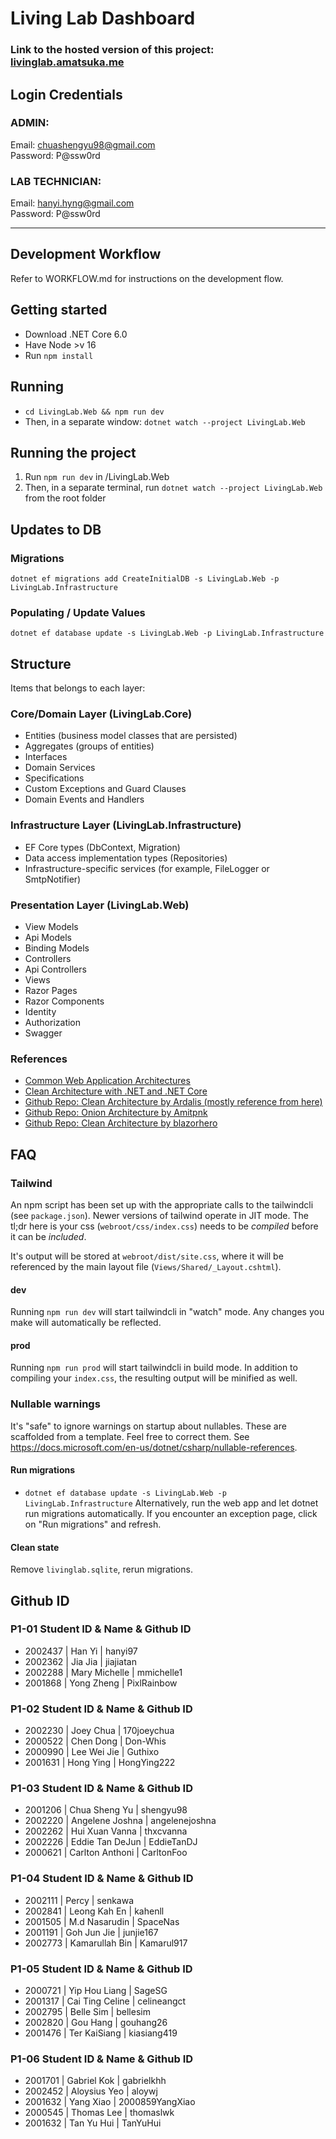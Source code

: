 # Living Lab Dashboard

### Link to the hosted version of this project: [livinglab.amatsuka.me](http://livinglab.amatsuka.me)

## Login Credentials
### ADMIN:
Email: chuashengyu98@gmail.com  
Password: P@ssw0rd

### LAB TECHNICIAN:
Email: hanyi.hyng@gmail.com  
Password: P@ssw0rd

---

## Development Workflow
Refer to WORKFLOW.md for instructions on the development flow.


## Getting started
- Download .NET Core 6.0
- Have Node >v 16
- Run `npm install` 

## Running
- `cd LivingLab.Web && npm run dev`
- Then, in a separate window: `dotnet watch --project LivingLab.Web`

## Running the project
1. Run `npm run dev` in /LivingLab.Web
2. Then, in a separate terminal, run `dotnet watch --project LivingLab.Web` from the root folder 


## Updates to DB 
### Migrations
```
dotnet ef migrations add CreateInitialDB -s LivingLab.Web -p LivingLab.Infrastructure
```

### Populating / Update Values
```
dotnet ef database update -s LivingLab.Web -p LivingLab.Infrastructure
```

## Structure
Items that belongs to each layer:
### Core/Domain Layer (LivingLab.Core)
- Entities (business model classes that are persisted)
- Aggregates (groups of entities)
- Interfaces
- Domain Services
- Specifications
- Custom Exceptions and Guard Clauses
- Domain Events and Handlers

### Infrastructure Layer (LivingLab.Infrastructure)
- EF Core types (DbContext, Migration)
- Data access implementation types (Repositories)
- Infrastructure-specific services (for example, FileLogger or SmtpNotifier)

### Presentation Layer (LivingLab.Web)
- View Models
- Api Models
- Binding Models
- Controllers
- Api Controllers
- Views
- Razor Pages
- Razor Components
- Identity
- Authorization
- Swagger 

### References
- [Common Web Application Architectures](https://docs.microsoft.com/en-us/dotnet/architecture/modern-web-apps-azure/common-web-application-architectures)
- [Clean Architecture with .NET and .NET Core](https://medium.com/dotnet-hub/clean-architecture-with-dotnet-and-dotnet-core-aspnetcore-overview-introduction-getting-started-ec922e53bb97#:~:text=With%20Clean%20Architecture%2C%20the%20Domain,different%20kinds%20of%20business%20logic.)
- [Github Repo: Clean Architecture by Ardalis (mostly reference from here)](https://github.com/ardalis/CleanArchitecture)
- [Github Repo: Onion Architecture by Amitpnk](https://github.com/Amitpnk/Onion-architecture-ASP.NET-Core)
- [Github Repo: Clean Architecture by blazorhero](https://github.com/blazorhero/CleanArchitecture)

## FAQ
### Tailwind
An npm script has been set up with the appropriate calls to the tailwindcli (see `package.json`). Newer versions of tailwind operate in JIT mode. The tl;dr here is your css (`webroot/css/index.css`) needs to be *compiled* before it can be *included*. 

It's output will be stored at `webroot/dist/site.css`, where it will be referenced by the main layout file (`Views/Shared/_Layout.cshtml`).

#### dev
Running `npm run dev` will start tailwindcli in "watch" mode. Any changes you make will automatically be reflected.

#### prod
Running `npm run prod` will start tailwindcli in build mode. In addition to compiling your `index.css`, the resulting output will be minified as well.

### Nullable warnings
It's "safe" to ignore warnings on startup about nullables. These are scaffolded from a template. Feel free to correct them. See https://docs.microsoft.com/en-us/dotnet/csharp/nullable-references.


#### Run migrations
- `dotnet ef database update -s LivingLab.Web -p LivingLab.Infrastructure`
Alternatively, run the web app and let dotnet run migrations automatically. If you encounter an exception page, click on "Run migrations" and refresh.

#### Clean state
Remove `livinglab.sqlite`, rerun migrations.

## Github ID
### P1-01 Student ID & Name & Github ID
- 2002437 | Han Yi           | hanyi97
- 2002362 | Jia Jia          | jiajiatan
- 2002288 | Mary Michelle    | mmichelle1
- 2001868 | Yong Zheng       | PixlRainbow
### P1-02 Student ID & Name & Github ID
- 2002230 | Joey Chua        | 170joeychua
- 2000522 | Chen Dong        | Don-Whis
- 2000990 | Lee Wei Jie      | Guthixo
- 2001631 | Hong Ying        | HongYing222
### P1-03 Student ID & Name & Github ID
- 2001206 | Chua Sheng Yu    | shengyu98
- 2002220 | Angelene Joshna  | angelenejoshna
- 2002262 | Hui Xuan Vanna   | thxcvanna
- 2002226 | Eddie Tan DeJun  | EddieTanDJ
- 2000621 | Carlton Anthoni  | CarltonFoo
### P1-04 Student ID & Name & Github ID
- 2002111 | Percy            | senkawa
- 2002841 | Leong Kah En     | kahenll
- 2001505 | M.d Nasarudin    | SpaceNas
- 2001191 | Goh Jun Jie      | junjie167
- 2002773 | Kamarullah Bin   | Kamarul917
### P1-05 Student ID & Name & Github ID
- 2000721 | Yip Hou Liang    | SageSG
- 2001317 | Cai Ting Celine  | celineangct
- 2002795 | Belle Sim        | bellesim
- 2002820 | Gou Hang         | gouhang26
- 2001476 | Ter KaiSiang     | kiasiang419
### P1-06 Student ID & Name & Github ID
- 2001701 | Gabriel Kok      | gabrielkhh
- 2002452 | Aloysius Yeo     | aloywj
- 2001632 | Yang Xiao        | 2000859YangXiao
- 2000545 | Thomas Lee       | thomaslwk
- 2001632 | Tan Yu Hui       | TanYuHui
